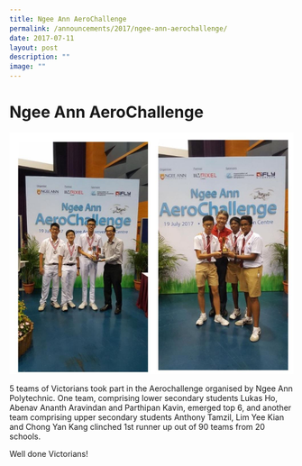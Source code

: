```yaml
---
title: Ngee Ann AeroChallenge
permalink: /announcements/2017/ngee-ann-aerochallenge/
date: 2017-07-11
layout: post
description: ""
image: ""
---
```

# **Ngee Ann AeroChallenge**

![](/images/areo.jpg)

5 teams of Victorians took part in the Aerochallenge organised by Ngee Ann Polytechnic. One team, comprising lower secondary students Lukas Ho, Abenav Ananth Aravindan and Parthipan Kavin, emerged top 6, and another team comprising upper secondary students Anthony Tamzil, Lim Yee Kian and Chong Yan Kang clinched 1st runner up out of 90 teams from 20 schools.

Well done Victorians!